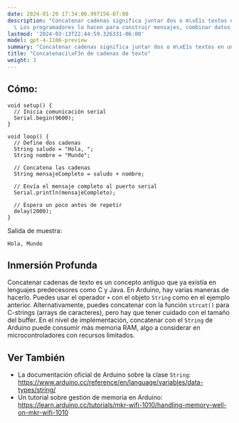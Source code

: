 ```yaml
---
date: 2024-01-20 17:34:06.997156-07:00
description: "Concatenar cadenas significa juntar dos o m\xE1s textos en uno solo.\
  \ Los programadores lo hacen para construir mensajes, combinar datos y presentar\u2026"
lastmod: '2024-03-13T22:44:59.326331-06:00'
model: gpt-4-1106-preview
summary: "Concatenar cadenas significa juntar dos o m\xE1s textos en uno solo."
title: "Concatenaci\xF3n de cadenas de texto"
weight: 3
---
```


## Cómo:
```Arduino
void setup() {
  // Inicia comunicación serial
  Serial.begin(9600);
}

void loop() {
  // Define dos cadenas
  String saludo = "Hola, ";
  String nombre = "Mundo";

  // Concatena las cadenas
  String mensajeCompleto = saludo + nombre;

  // Envía el mensaje completo al puerto serial
  Serial.println(mensajeCompleto);

  // Espera un poco antes de repetir
  delay(2000);
}
```
Salida de muestra:
```
Hola, Mundo
```

## Inmersión Profunda
Concatenar cadenas de texto es un concepto antiguo que ya existía en lenguajes predecesores como C y Java. En Arduino, hay varias maneras de hacerlo. Puedes usar el operador `+` con el objeto `String` como en el ejemplo anterior. Alternativamente, puedes concatenar con la función `strcat()` para C-strings (arrays de caracteres), pero hay que tener cuidado con el tamaño del buffer. En el nivel de implementación, concatenar con el `String` de Arduino puede consumir más memoria RAM, algo a considerar en microcontroladores con recursos limitados.

## Ver También
- La documentación oficial de Arduino sobre la clase `String`: https://www.arduino.cc/reference/en/language/variables/data-types/string/
- Un tutorial sobre gestión de memoria en Arduino: https://learn.arduino.cc/tutorials/mkr-wifi-1010/handling-memory-well-on-mkr-wifi-1010
